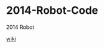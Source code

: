 2014-Robot-Code
===============

2014 Robot

[wiki](https://github.com/FRCTeam1277/2014-Robot-Code/wiki)

